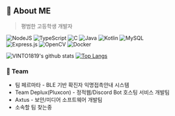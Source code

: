 ## 🌠 About ME
> 평범한 고등학생 개발자
   
<img alt="NodeJS" src="https://img.shields.io/badge/node.js-%2343853D.svg?style=for-the-badge&logo=node-dot-js&logoColor=white"/> <img alt="TypeScript" src="https://img.shields.io/badge/typescript-%23007ACC.svg?style=for-the-badge&logo=typescript&logoColor=white"/> <img alt="C" src="https://img.shields.io/badge/c-%2300599C.svg?style=for-the-badge&logo=c&logoColor=white"/> <img alt="Java" src="https://img.shields.io/badge/java-%23ED8B00.svg?style=for-the-badge&logo=java&logoColor=white"/> <img alt="Kotlin" src="https://img.shields.io/badge/kotlin-%230095D5.svg?style=for-the-badge&logo=kotlin&logoColor=white"/> <img alt="MySQL" src="https://img.shields.io/badge/mysql-%2300f.svg?style=for-the-badge&logo=mysql&logoColor=white"/></br>
<img alt="Express.js" src="https://img.shields.io/badge/express.js-%23404d59.svg?style=for-the-badge&logo=express&logoColor=%2361DAFB"/> <img alt="OpenCV" src="https://img.shields.io/badge/opencv-%23white.svg?style=for-the-badge&logo=opencv&logoColor=white"/> <img alt="Docker" src="https://img.shields.io/badge/docker-%230db7ed.svg?style=for-the-badge&logo=docker&logoColor=white"/>

![VINTO1819's github stats](https://github-readme-stats.vercel.app/api?username=VINTO1819&theme=vue&show_icons=true&hide_border=true)
[![Top Langs](https://github-readme-stats.vercel.app/api/top-langs/?username=VINTO1819&theme=vue&layout=compact)](https://github.com/anuraghazra/github-readme-stats)
   
### 📱 Team
 * 팀 페르마타 - BLE 기반 확진자 익명접촉안내 시스템
 * Team Deplux(Pluxcon) - 정적웹/Discord Bot 호스팅 서비스 개발팀
 * Axtus - 보안/미디어 소프트웨어 개발팀
 * 소속할 팀 찾는중
